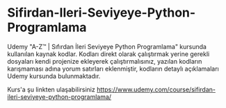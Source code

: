 # Sifirdan-Ileri-Seviyeye-Python-Programlama
Udemy "A-Z™ | Sıfırdan İleri Seviyeye Python Programlama" kursunda kullanılan kaynak kodlar. Kodları direkt olarak çalıştırmak yerine gerekli dosyaları kendi projenize ekleyerek çalıştırmalısınız, yazılan kodların karışmaması adına yorum satırları eklenmiştir, kodların detaylı açıklamaları Udemy kursunda bulunmaktadır.

Kurs'a şu linkten ulaşabilirsiniz https://www.udemy.com/course/sifirdan-ileri-seviyeye-python-programlama/
